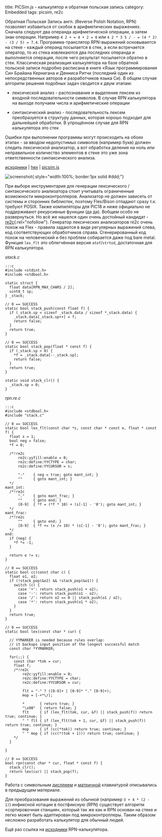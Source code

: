 title:  PICSim.js - калькулятор и обратная польская запись
category: Embedded
tags: picsim, re2c

Обратная Польская Запись англ. (Reverse Polish Notation, RPN) позволяет избавиться от скобок в арифметических выражениях. Сначала следуют два операнда арифметической операции, а затем знак операции. Например ```4 2 + = 4 + 2 = 6``` или ```4 2 * 3 5 / - = (4 * 2) - (3 / 5) = 7.4```. Программа-транслятор RPN-выражений основывается на стеке - каждый операнд посылается в стек, а если встречается оператор, то из стека извлекаются два последних операнда и выполняется
операция, после чего результат посылается обратно в стек. Классическая реализация калькулятора на базе обратной польской записи подробно расписана в книге «Язык программирования Си» Брайана Кернигана и Денниса Ритчи (последний один из непосредственных авторов и разработчиков языка Си). В общем случае алгоритм решения подобных задач сводится к двум этапам:

 - лексической анализ - распознавание и выделение лексем из входной последовательности символов. В случае RPN калькулятора на выходе получаем числа и арифметические операции

 - синтаксический анализ - последовательность лексем преобразуется в структуру данных, которая хорошо подходит для дальнейшей обработки. В упрощённом случае для RPN калькулятора это стек

Ошибки при выполнении программы могут происходить на обоих этапах - за вводом недопустимых символов (например букв) должен следить лексической анализатор, а вот обработка деления на ноль или неправильное количество элементов в стеке это уже зона ответственности синтаксического анализа.

[исходники]({attach}rpn.zip) | [hex]({attach}main.hex) | [picsim.js](http://mazko.github.io/picsim.js/da43c25591f9e336ec3229d51fbdb495)

[comment]: <> (byzanz-record --x=98 --y=100 -w 1232 -h 664 --delay 3 -d 22 ui.flv)
[comment]: <> (rm -rf frames/* && ffmpeg -i ui.flv -pix_fmt rgb24 -r 10 "frames/frame-%05d.png")
[comment]: <> (convert -monitor -limit memory 1024MiB -limit map 2048MiB -layers removeDups -delay 10 -loop 0 "frames/*.png" ui.gif)

![screenshot]({attach}ui.gif){:style="width:100%; border:1px solid #ddd;"}

При выборе инструментария для генерации лексического / синтаксического анализатора стоит учитывать ограниченные возможности микроконтроллеров. Анализатор не должен зависеть от системы и сторонних библиотек, поэтому Flex/Bison отпадают сразу т.к. требуют POSIX. Также компиляторы для PIC18 и ниже официально не поддерживают рекурсивные функции (да да). Вобщем особо не развернуться. Но всё же нашелся один очень достойный кандидат - [re2c](http://re2c.org/){:rel="nofollow"}. Генератор лексических анализаторов re2c очень похож на Flex - правила задаются в виде регулярных выражений слева, код соответствующих обработчиков справа. Сгенерированный код похож на человеческий и без проблем собирается даже под bare metal. Функция ```lex_flt``` это облегчённая версия ```atof```/```strtod```, достаточная для RPN калькулятора.

*stack.c*

    :::c
    #include <stdint.h>
    #include <stdbool.h>

    static struct {
      float data[RPN_MAX_CHARS / 2];
      uint8_t sp;
    } _stack;

    // 0 == SUCCESS
    static bool stack_push(const float f) {
      if (_stack.sp < sizeof _stack.data / sizeof *_stack.data) {
        _stack.data[_stack.sp++] = f;
        return false;
      }
      return true;
    }

    // 0 == SUCCESS
    static bool stack_pop(float * const f) {
      if (_stack.sp > 0) {
        *f = _stack.data[--_stack.sp];
        return false;
      }
      return true;
    }

    static void stack_clr() {
      _stack.sp = 0;
    }

*rpn.re.c*

    :::c
    #include <stdbool.h>
    #include "stack.c"

    // 0 == SUCCESS
    static bool lex_flt(const char *s, const char * const e, float * const f) {
      float x = 1;
      bool neg = false;
      *f = 0;

      /*!re2c
          re2c:yyfill:enable = 0;
          re2c:define:YYCTYPE = char;
          re2c:define:YYCURSOR = s;

          "-"    { neg = true; goto mant_int; }
          ""     { goto mant_int; }
      */
    mant_int:
      /*!re2c
          "."    { goto mant_frac; }
          ""     { goto end; }
          [0-9]  { *f = (*f * 10) + (s[-1] - '0'); goto mant_int; }
      */
    mant_frac:
      /*!re2c
          ""     { goto end; }
          [0-9]  { *f += (x /= 10) * (s[-1] - '0'); goto mant_frac; }
      */
    end:
      if (neg) {
        *f *= -1;
      }
      
      return e != s;
    }

    // 0 == SUCCESS
    static bool cc(const char c) {
      float o1, o2;
      if (!stack_pop(&o2) && !stack_pop(&o1)) {
        switch (c) {
          case '+': return stack_push(o1 + o2);
          case '-': return stack_push(o1 - o2);
          case '/': return o2 == 0 || stack_push(o1 / o2);
          case '*': return stack_push(o1 * o2);
        }
      } 
      return true;
    }

    // 0 == SUCCESS
    static bool lex(const char * cur) {
      
      // YYMARKER is needed because rules overlap:
      // it backups input position of the longest successful match
      const char *YYMARKER;

      for(;;) {
        const char *tok = cur;
        float f;
        /*!re2c
            re2c:yyfill:enable = 0;
            re2c:define:YYCTYPE = char;
            re2c:define:YYCURSOR = cur;

            flt = "-" ? ([0-9]+ | [0-9]* "." [0-9]+);
            mop = [-+*\/];

            *       { return true; }
            "\x00"  { return false; }
            flt     { if (lex_flt(tok, cur, &f) || stack_push(f)) return true; continue; }
            " " flt { if (lex_flt(tok + 1, cur, &f) || stack_push(f)) return true; continue; }
            mop     { if (cc(*tok)) return true; continue; }
            " " mop { if (cc(*(tok + 1))) return true; continue; }
        */
      }

    }

    // 0 == SUCCESS
    bool rpn(const char * cur, float * const f) {
      stack_clr();
      return lex(cur) || stack_pop(f);
    }

Работа с символьным [дисплеем]({filename}../2017-01-27-hd44780/2017-01-27-hd44780.md) и [матричной]({filename}../2017-01-30-matrix-keyboard/2017-01-30-matrix-keyboard.md) клавиатурой описывались в предыдущем материале.

Для преобразования выражений из обычной (например ```3 + 4 * (2 - 1)```) инфиксной нотации в постфиксную (RPN) существует алгоритм «сортировочная станция», который так же как и RPN основан на стеке и легко может быть адаптирован под микроконтроллеры. Таким образом несложно разработать калькулятор для обычный людей.

Ещё раз ссылка на [исходники]({attach}rpn.zip) RPN-калькулятора. 